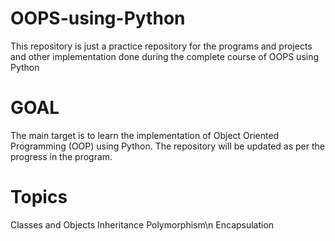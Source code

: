 # OOPS-using-Python
This repository is just a practice repository for the programs and projects and other implementation done during the complete course of OOPS using Python

# GOAL
The main target is to learn the implementation of Object Oriented Programming (OOP) using Python.
The repository will be updated as per the progress in the program.


# Topics
Classes and Objects
Inheritance
Polymorphism\n
Encapsulation
